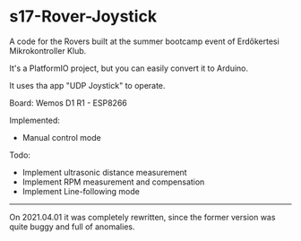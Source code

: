 # s17-Rover-Joystick
A code for the Rovers built at the summer bootcamp event of Erdőkertesi Mikrokontroller Klub.

It's a PlatformIO project, but you can easily convert it to Arduino.

It uses tha app "UDP Joystick" to operate.

Board: Wemos D1 R1 - ESP8266

Implemented:
- Manual control mode

Todo:
- Implement ultrasonic distance measurement
- Implement RPM measurement and compensation
- Implement Line-following mode

---
On 2021.04.01 it was completely rewritten, since the former version was quite buggy and full of anomalies.
